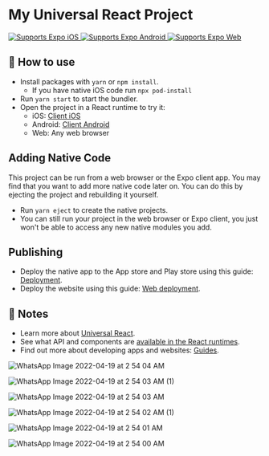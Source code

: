 # My Universal React Project

<p>
  <!-- iOS -->
  <a href="https://itunes.apple.com/app/apple-store/id982107779">
    <img alt="Supports Expo iOS" longdesc="Supports Expo iOS" src="https://img.shields.io/badge/iOS-4630EB.svg?style=flat-square&logo=APPLE&labelColor=999999&logoColor=fff" />
  </a>
  <!-- Android -->
  <a href="https://play.google.com/store/apps/details?id=host.exp.exponent&referrer=blankexample">
    <img alt="Supports Expo Android" longdesc="Supports Expo Android" src="https://img.shields.io/badge/Android-4630EB.svg?style=flat-square&logo=ANDROID&labelColor=A4C639&logoColor=fff" />
  </a>
  <!-- Web -->
  <a href="https://docs.expo.dev/workflow/web/">
    <img alt="Supports Expo Web" longdesc="Supports Expo Web" src="https://img.shields.io/badge/web-4630EB.svg?style=flat-square&logo=GOOGLE-CHROME&labelColor=4285F4&logoColor=fff" />
  </a>
</p>

## 🚀 How to use

- Install packages with `yarn` or `npm install`.
  - If you have native iOS code run `npx pod-install`
- Run `yarn start` to start the bundler.
- Open the project in a React runtime to try it:
  - iOS: [Client iOS](https://itunes.apple.com/app/apple-store/id982107779)
  - Android: [Client Android](https://play.google.com/store/apps/details?id=host.exp.exponent&referrer=blankexample)
  - Web: Any web browser

## Adding Native Code

This project can be run from a web browser or the Expo client app. You may find that you want to add more native code later on. You can do this by ejecting the project and rebuilding it yourself.

- Run `yarn eject` to create the native projects.
- You can still run your project in the web browser or Expo client, you just won't be able to access any new native modules you add.

## Publishing

- Deploy the native app to the App store and Play store using this guide: [Deployment](https://docs.expo.dev/distribution/app-stores/).
- Deploy the website using this guide: [Web deployment](https://docs.expo.dev/distribution/publishing-websites/).

## 📝 Notes

- Learn more about [Universal React](https://docs.expo.dev/).
- See what API and components are [available in the React runtimes](https://docs.expo.dev/versions/latest/).
- Find out more about developing apps and websites: [Guides](https://docs.expo.dev/guides/).


![WhatsApp Image 2022-04-19 at 2 54 04 AM](https://user-images.githubusercontent.com/48964638/163982734-91ade8f6-6f2e-4479-90ac-dbf926e36ba0.jpeg)


![WhatsApp Image 2022-04-19 at 2 54 03 AM (1)](https://user-images.githubusercontent.com/48964638/163982743-9ca11e0a-5984-461b-bb3b-44e757cd4abf.jpeg)


![WhatsApp Image 2022-04-19 at 2 54 03 AM](https://user-images.githubusercontent.com/48964638/163982745-600e2139-dee7-45e3-859a-c53ab71d6ac7.jpeg)


![WhatsApp Image 2022-04-19 at 2 54 02 AM (1)](https://user-images.githubusercontent.com/48964638/163982748-219d1193-d714-4673-a93a-d1ec94d3c39b.jpeg)


![WhatsApp Image 2022-04-19 at 2 54 01 AM](https://user-images.githubusercontent.com/48964638/163982750-ce51825f-bba0-4f25-a984-de464a3f590e.jpeg)


![WhatsApp Image 2022-04-19 at 2 54 00 AM](https://user-images.githubusercontent.com/48964638/163982757-38b1e699-9a35-4e0b-a3dc-7e2bb15892d2.jpeg)
